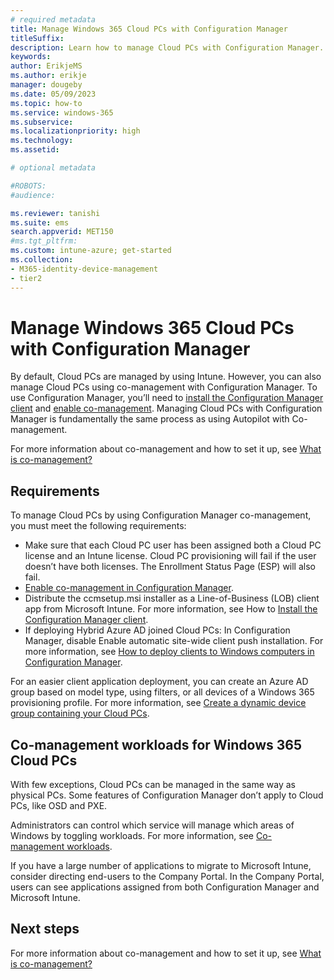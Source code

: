 ```yaml
---
# required metadata
title: Manage Windows 365 Cloud PCs with Configuration Manager
titleSuffix:
description: Learn how to manage Cloud PCs with Configuration Manager.
keywords:
author: ErikjeMS  
ms.author: erikje
manager: dougeby
ms.date: 05/09/2023
ms.topic: how-to
ms.service: windows-365
ms.subservice:
ms.localizationpriority: high
ms.technology:
ms.assetid: 

# optional metadata

#ROBOTS:
#audience:

ms.reviewer: tanishi
ms.suite: ems
search.appverid: MET150
#ms.tgt_pltfrm:
ms.custom: intune-azure; get-started
ms.collection:
- M365-identity-device-management
- tier2
---
```


# Manage Windows 365 Cloud PCs with Configuration Manager

By default, Cloud PCs are managed by using Intune. However, you can also manage Cloud PCs using co-management with Configuration Manager. To use Configuration Manager, you’ll need to [install the Configuration Manager client](/mem/configmgr/comanage/how-to-prepare-win10#install-the-configuration-manager-client) and [enable co-management](/mem/configmgr/comanage/how-to-enable). Managing Cloud PCs with Configuration Manager is fundamentally the same process as using Autopilot with Co-management.

For more information about co-management and how to set it up, see [What is co-management?]( /mem/configmgr/comanage/overview)

## Requirements

To manage Cloud PCs by using Configuration Manager co-management, you must meet the following requirements:

- Make sure that each Cloud PC user has been assigned both a Cloud PC license and an Intune license. Cloud PC provisioning will fail if the user doesn’t have both licenses. The Enrollment Status Page (ESP) will also fail.
- [Enable co-management in Configuration Manager](/mem/configmgr/comanage/how-to-enable).
- Distribute the ccmsetup.msi installer as a Line-of-Business (LOB) client app from Microsoft Intune. For more information, see How to [Install the Configuration Manager client](/mem/configmgr/comanage/how-to-prepare-win10#install-the-configuration-manager-client).
- If deploying Hybrid Azure AD joined Cloud PCs: In Configuration Manager, disable Enable automatic site-wide client push installation. For more information, see [How to deploy clients to Windows computers in Configuration Manager](/mem/configmgr/core/clients/deploy/deploy-clients-to-windows-computers).

For an easier client application deployment, you can create an Azure AD group based on model type, using filters, or all devices of a Windows 365 provisioning profile.  For more information, see [Create a dynamic device group containing your Cloud PCs](./create-dynamic-device-group-all-cloudpcs.md).

## Co-management workloads for Windows 365 Cloud PCs

With few exceptions, Cloud PCs can be managed in the same way as physical PCs.  Some features of Configuration Manager don’t apply to Cloud PCs, like OSD and PXE.  

Administrators can control which service will manage which areas of Windows by toggling workloads. For more information, see [Co-management workloads](/mem/configmgr/comanage/workloads).

If you have a large number of applications to migrate to Microsoft Intune, consider directing end-users to the Company Portal. In the Company Portal, users can see applications assigned from both Configuration Manager and Microsoft Intune.

<!-- ########################## -->
## Next steps

For more information about co-management and how to set it up, see [What is co-management?]( /mem/configmgr/comanage/overview)
